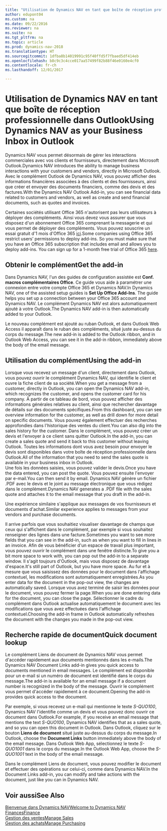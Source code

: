 ```yaml
---
title: "Utilisation de Dynamics NAV en tant que boîte de réception professionnelle dans Outlook"
author: edupont04
ms.custom: na
ms.date: 09/22/2016
ms.reviewer: na
ms.suite: na
ms.tgt_pltfrm: na
ms.topic: article
ms.prod: dynamics-nav-2018
ms.translationtype: HT
ms.sourcegitcommit: 1dfba8b14019991c95f40ffd5f7fbaed5df414eb
ms.openlocfilehash: b8c9c3c4cce017aa57499f82b88f46e0160e4cf0
ms.contentlocale: fr-ch
ms.lasthandoff: 12/01/2017

---
```


# <a name="using-dynamics-nav-as-your-business-inbox-in-outlook"></a><span data-ttu-id="6d16d-102">Utilisation de Dynamics NAV en tant que boîte de réception professionnelle dans Outlook</span><span class="sxs-lookup"><span data-stu-id="6d16d-102">Using Dynamics NAV as your Business Inbox in Outlook</span></span>
<span data-ttu-id="6d16d-103">Dynamics NAV vous permet désormais de gérer les interactions commerciales avec vos clients et fournisseurs, directement dans Microsoft Outlook.</span><span class="sxs-lookup"><span data-stu-id="6d16d-103">Dynamics NAV introduces the ability to manage business interactions with your customers and vendors, directly in Microsoft Outlook.</span></span> <span data-ttu-id="6d16d-104">Avec le complément Outlook de Dynamics NAV, vous pouvez afficher des informations financières associées à des clients et des fournisseurs, ainsi que créer et envoyer des documents financiers, comme des devis et des factures.</span><span class="sxs-lookup"><span data-stu-id="6d16d-104">With the Dynamics NAV Outlook Add-in, you can see financial data related to customers and vendors, as well as create and send financial documents, such as quotes and invoices.</span></span>  

<span data-ttu-id="6d16d-105">Certaines sociétés utilisant Office 365 n'autorisent pas leurs utilisateurs à déployer des compléments. Ainsi vous devez vous assurer que vous disposez d'un abonnement Office 365 comprenant la messagerie et qui vous permet de déployer des compléments. Vous pouvez souscrire un essai gratuit d'1 mois d'Office 365 [ici](https://products.office.com/try).</span><span class="sxs-lookup"><span data-stu-id="6d16d-105">Some companies using Office 365 restrict users’ permissions to deploy add-ins. So you must make sure that you have an Office 365 subscription that includes email and allows you to deploy add-ins. You can sign up for a 1-month free trial of Office 365 [here](https://products.office.com/try).</span></span>  

## <a name="get-the-add-in"></a><span data-ttu-id="6d16d-106">Obtenir le complément</span><span class="sxs-lookup"><span data-stu-id="6d16d-106">Get the add-in</span></span>
<span data-ttu-id="6d16d-107">Dans Dynamics NAV, l'un des guides de configuration assistée est **Conf. macros complémentaires Office**. Ce guide vous aide à paramétrer une connexion entre votre compte Office 365 et Dynamics NAV.</span><span class="sxs-lookup"><span data-stu-id="6d16d-107">In Dynamics NAV, one of the assisted setup guides is **Set Up Office Add-Ins**. The guide helps you  set up a connection between your Office 365 account and Dynamics NAV.</span></span> <span data-ttu-id="6d16d-108">Le complément Dynamics NAV est alors automatiquement ajouté à votre Outlook.</span><span class="sxs-lookup"><span data-stu-id="6d16d-108">The Dynamics NAV add-in is then automatically added to your Outlook.</span></span>  

<span data-ttu-id="6d16d-109">Le nouveau complément est ajouté au ruban Outlook, et dans Outlook Web Access il apparaît dans le ruban des compléments, situé juste au-dessus du corps du message.</span><span class="sxs-lookup"><span data-stu-id="6d16d-109">The new add-in is added to the Outlook ribbon, and in Outlook Web Access, you can see it in the add-in ribbon, immediately above the body of the email message.</span></span>  

## <a name="using-the-add-in"></a><span data-ttu-id="6d16d-110">Utilisation du complément</span><span class="sxs-lookup"><span data-stu-id="6d16d-110">Using the add-in</span></span>
<span data-ttu-id="6d16d-111">Lorsque vous recevez un message d'un client, directement dans Outlook, vous pouvez ouvrir le complément  Dynamics NAV, qui identifie le client et ouvre la fiche client de sa société.</span><span class="sxs-lookup"><span data-stu-id="6d16d-111">When you get a message from a customer, directly in Outlook, you can open the Dynamics NAV add-in, which recognizes the customer, and opens the customer card for his company.</span></span> <span data-ttu-id="6d16d-112">À partir de ce tableau de bord, vous pouvez afficher des informations générales relatives au client, ainsi que rechercher davantage de détails sur des documents spécifiques.</span><span class="sxs-lookup"><span data-stu-id="6d16d-112">From this dashboard, you can see overview information for the customer, as well as drill down for more detail on specific documents.</span></span> <span data-ttu-id="6d16d-113">Vous pouvez également effectuer des recherches approfondies dans l'historique des ventes du client.</span><span class="sxs-lookup"><span data-stu-id="6d16d-113">You can also dig into the sales history for the customer.</span></span>
<span data-ttu-id="6d16d-114">Dans le complément, vous pouvez créer un devis et l'envoyer à ce client sans quitter Outlook.</span><span class="sxs-lookup"><span data-stu-id="6d16d-114">In the add-in, you can create a sales quote and send it back to this customer without leaving Outlook.</span></span> <span data-ttu-id="6d16d-115">Toutes les informations dont vous avez besoin pour envoyer le devis sont disponibles dans votre boîte de réception professionnelle dans Outlook.</span><span class="sxs-lookup"><span data-stu-id="6d16d-115">All of the information that you need to send the sales quote is available in your business inbox in Outlook.</span></span>  
<span data-ttu-id="6d16d-116">Une fois les données saisies, vous pouvez valider le devis.</span><span class="sxs-lookup"><span data-stu-id="6d16d-116">Once you have the data entered, you can post the quote.</span></span> <span data-ttu-id="6d16d-117">Vous pouvez ensuite l'envoyer par e-mail.</span><span class="sxs-lookup"><span data-stu-id="6d16d-117">You can then send it by email.</span></span> <span data-ttu-id="6d16d-118">Dynamics NAV génère un fichier .PDF avec le devis et le joint au message électronique que vous rédigez dans le complément.</span><span class="sxs-lookup"><span data-stu-id="6d16d-118">Dynamics NAV generates a .PDF file with the sales quote and attaches it to the email message that you draft in the add-in.</span></span>  

<span data-ttu-id="6d16d-119">Une expérience similaire s'applique aux messages de vos fournisseurs et documents d'achat.</span><span class="sxs-lookup"><span data-stu-id="6d16d-119">Similar experience applies to messages from your vendors and purchase documents.</span></span>  

<span data-ttu-id="6d16d-120">Il arrive parfois que vous souhaitiez visualiser davantage de champs que ceux qui s'affichent dans le complément, par exemple si vous souhaitez renseigner des lignes dans une facture.</span><span class="sxs-lookup"><span data-stu-id="6d16d-120">Sometimes you want to see more fields that you can see in the add-in, such as when you want to fill in lines in an invoice.</span></span> <span data-ttu-id="6d16d-121">Afin de vous bénéficier d'un espace de travail plus important, vous pouvez ouvrir le complément dans une fenêtre distincte.</span><span class="sxs-lookup"><span data-stu-id="6d16d-121">To give you a bit more space to work with, you can pop out the add-in to a separate window.</span></span> <span data-ttu-id="6d16d-122">Il s'agit toujours d'Outlook, mais vous disposez de davantage d'espace.</span><span class="sxs-lookup"><span data-stu-id="6d16d-122">It's still part of Outlook, but you have more space.</span></span> <span data-ttu-id="6d16d-123">Au fur et à mesure que vous saisissez des données pour le document dans l'affichage contextuel, les modifications sont automatiquement enregistrées.</span><span class="sxs-lookup"><span data-stu-id="6d16d-123">As you enter data for the document in the pop-out view, the changes are automatically saved.</span></span> <span data-ttu-id="6d16d-124">Lorsque vous avez terminé de saisir les données pour le document, vous pouvez fermer la page.</span><span class="sxs-lookup"><span data-stu-id="6d16d-124">When you are done entering data for the document, you can close the page.</span></span> <span data-ttu-id="6d16d-125">Sélectionner le cadre du complément dans Outlook actualise automatiquement le document avec les modifications que vous avez effectuées dans l'affichage contextuel.</span><span class="sxs-lookup"><span data-stu-id="6d16d-125">Choosing the add-in frame in Outlook automatically refreshes the document with the changes you made in the pop-out view.</span></span>  

## <a name="quick-document-lookup"></a><span data-ttu-id="6d16d-126">Recherche rapide de document</span><span class="sxs-lookup"><span data-stu-id="6d16d-126">Quick document lookup</span></span>
<span data-ttu-id="6d16d-127">Le complément Liens de document de Dynamics NAV vous permet d'accéder rapidement aux documents mentionnés dans les e-mails.</span><span class="sxs-lookup"><span data-stu-id="6d16d-127">The Dynamics NAV Document Links add-in gives you quick access to documents mentioned in email messages.</span></span> <span data-ttu-id="6d16d-128">Le complément est disponible pour un e-mail si un numéro de document est identifié dans le corps du message.</span><span class="sxs-lookup"><span data-stu-id="6d16d-128">The add-in is available for an email message if a document number is recognized in the body of the message.</span></span> <span data-ttu-id="6d16d-129">Ouvrir le complément vous permet d'accéder rapidement à ce document.</span><span class="sxs-lookup"><span data-stu-id="6d16d-129">Opening the add-in provides quick access to the document.</span></span>  

<span data-ttu-id="6d16d-130">Par exemple, si vous recevez un e-mail qui mentionne le texte *S-QUO100*, Dynamics NAV l'identifie comme un devis et vous pouvez donc ouvrir ce document dans Outlook.</span><span class="sxs-lookup"><span data-stu-id="6d16d-130">For example, if you receive an email message that mentions the text *S-QUO100*, Dynamics NAV identifies that as a sales quote, and so you can open this document in Outlook.</span></span> <span data-ttu-id="6d16d-131">Dans Outlook, cliquez sur le bouton **Liens de document** situé juste au-dessus du corps du message.</span><span class="sxs-lookup"><span data-stu-id="6d16d-131">In Outlook, choose the **Document Links** button immediately above the body of the email message.</span></span> <span data-ttu-id="6d16d-132">Dans Outlook Web App, sélectionnez le texte *S-QUO1001* dans le corps du message.</span><span class="sxs-lookup"><span data-stu-id="6d16d-132">In the Outlook Web App, choose the *S-QUO1001* text in the body of the email message.</span></span>  

<span data-ttu-id="6d16d-133">Dans le complément Liens de document, vous pouvez modifier le document et effectuer des opérations sur celui-ci, comme dans Dynamics NAV.</span><span class="sxs-lookup"><span data-stu-id="6d16d-133">In the Document Links add-in, you can modify and take actions with the document, just like you can in Dynamics NAV.</span></span>

## <a name="see-also"></a><span data-ttu-id="6d16d-134">Voir aussi</span><span class="sxs-lookup"><span data-stu-id="6d16d-134">See Also</span></span>
[<span data-ttu-id="6d16d-135">Bienvenue dans Dynamics NAV</span><span class="sxs-lookup"><span data-stu-id="6d16d-135">Welcome to Dynamics NAV</span></span>](across-get-started.md)  
[<span data-ttu-id="6d16d-136">Finances</span><span class="sxs-lookup"><span data-stu-id="6d16d-136">Finance</span></span>](finance.md)  
[<span data-ttu-id="6d16d-137">Gestion des ventes</span><span class="sxs-lookup"><span data-stu-id="6d16d-137">Manage Sales</span></span>](sales-manage-sales.md)  
[<span data-ttu-id="6d16d-138">Gestion des achats</span><span class="sxs-lookup"><span data-stu-id="6d16d-138">Manage Purchasing</span></span>](purchasing-manage-purchasing.md)  

